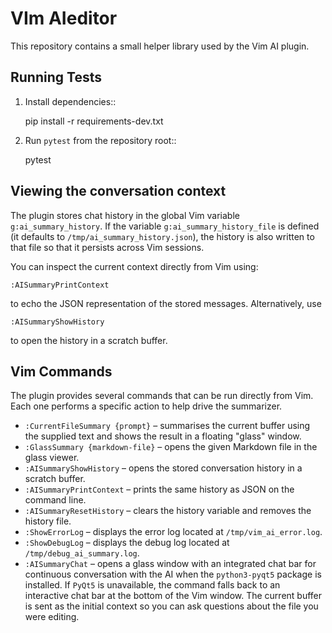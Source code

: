 # VIm AIeditor

This repository contains a small helper library used by the Vim AI plugin.

## Running Tests

1. Install dependencies::

    pip install -r requirements-dev.txt

2. Run `pytest` from the repository root::

    pytest

## Viewing the conversation context

The plugin stores chat history in the global Vim variable `g:ai_summary_history`.
If the variable `g:ai_summary_history_file` is defined (it defaults to
`/tmp/ai_summary_history.json`), the history is also written to that file so that
it persists across Vim sessions.

You can inspect the current context directly from Vim using:

```
:AISummaryPrintContext
```

to echo the JSON representation of the stored messages.  Alternatively, use

```
:AISummaryShowHistory
```

to open the history in a scratch buffer.

## Vim Commands

The plugin provides several commands that can be run directly from Vim.  Each
one performs a specific action to help drive the summarizer.

- `:CurrentFileSummary {prompt}` – summarises the current buffer using the
  supplied text and shows the result in a floating "glass" window.
- `:GlassSummary {markdown-file}` – opens the given Markdown file in the glass
  viewer.
- `:AISummaryShowHistory` – opens the stored conversation history in a scratch
  buffer.
- `:AISummaryPrintContext` – prints the same history as JSON on the command
  line.
- `:AISummaryResetHistory` – clears the history variable and removes the
  history file.
- `:ShowErrorLog` – displays the error log located at `/tmp/vim_ai_error.log`.
- `:ShowDebugLog` – displays the debug log located at `/tmp/debug_ai_summary.log`.
- `:AISummaryChat` – opens a glass window with an integrated chat bar for
  continuous conversation with the AI when the `python3-pyqt5` package is
  installed. If `PyQt5` is unavailable, the command falls back to an
  interactive chat bar at the bottom of the Vim window. The current buffer is
  sent as the initial context so you can ask questions about the file you were
  editing.




